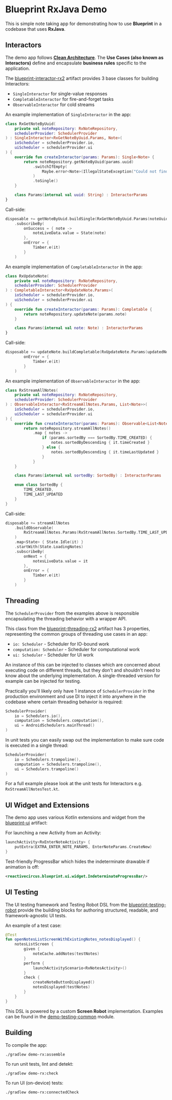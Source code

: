 # Blueprint RxJava Demo

This is simple note taking app for demonstrating how to use **Blueprint** in a codebase that uses **RxJava**.

## Interactors

The demo app follows **[Clean Architecture][clean-architecture]**. The **Use Cases (also known as Interactors)** define and encapsulate **business rules** specific to the application.

The [blueprint-interactor-rx2][interactor-rx2] artifact provides 3 base classes for building Interactors:

* `SingleInteractor` for single-value responses
* `CompletableInteractor` for fire-and-forget tasks
* `ObservableInteractor` for cold streams

An example implementation of `SingleInteractor` in the app:

```kotlin
class RxGetNoteByUuid(
    private val noteRepository: RxNoteRepository,
    schedulerProvider: SchedulerProvider
) : SingleInteractor<RxGetNoteByUuid.Params, Note>(
    ioScheduler = schedulerProvider.io,
    uiScheduler = schedulerProvider.ui
) {
    override fun createInteractor(params: Params): Single<Note> {
        return noteRepository.getNoteByUuid(params.uuid)
            .switchIfEmpty(
                Maybe.error<Note>(IllegalStateException("Could not find note by uuid."))
            )
            .toSingle()
    }

    class Params(internal val uuid: String) : InteractorParams
}
```

Call-side:

```kotlin
disposable += getNoteByUuid.buildSingle(RxGetNoteByUuid.Params(noteUuid))
    .subscribeBy(
        onSuccess = { note ->
            noteLiveData.value = State(note)
        },
        onError = {
            Timber.e(it)
        }
    )
```

An example implementation of `CompletableInteractor` in the app:

```kotlin
class RxUpdateNote(
    private val noteRepository: RxNoteRepository,
    schedulerProvider: SchedulerProvider
) : CompletableInteractor<RxUpdateNote.Params>(
    ioScheduler = schedulerProvider.io,
    uiScheduler = schedulerProvider.ui
) {
    override fun createInteractor(params: Params): Completable {
        return noteRepository.updateNote(params.note)
    }

    class Params(internal val note: Note) : InteractorParams
}
```

Call-side:

```kotlin
disposable += updateNote.buildCompletable(RxUpdateNote.Params(updatedNote)).subscribeBy(
        onError = {
            Timber.e(it)
        }
    )
```

An example implementation of `ObservableInteractor` in the app:

```kotlin
class RxStreamAllNotes(
    private val noteRepository: RxNoteRepository,
    schedulerProvider: SchedulerProvider
) : ObservableInteractor<RxStreamAllNotes.Params, List<Note>>(
    ioScheduler = schedulerProvider.io,
    uiScheduler = schedulerProvider.ui
) {
    override fun createInteractor(params: Params): Observable<List<Note>> {
        return noteRepository.streamAllNotes()
            .map { notes ->
                if (params.sortedBy === SortedBy.TIME_CREATED) {
                    notes.sortedByDescending { it.timeCreated }
                } else {
                    notes.sortedByDescending { it.timeLastUpdated }
                }
            }
    }

    class Params(internal val sortedBy: SortedBy) : InteractorParams

    enum class SortedBy {
        TIME_CREATED,
        TIME_LAST_UPDATED
    }
}
```

Call-side:

```kotlin
disposable += streamAllNotes
    .buildObservable(
        RxStreamAllNotes.Params(RxStreamAllNotes.SortedBy.TIME_LAST_UPDATED)
    )
    .map<State> { State.Idle(it) }
    .startWith(State.LoadingNotes)
    .subscribeBy(
        onNext = {
            notesLiveData.value = it
        },
        onError = {
            Timber.e(it)
        }
    )
```

## Threading

The `SchedulerProvider` from the examples above is responsible encapsulating the threading behavior with a wrapper API.

This class from the [blueprint-threading-rx2][threading-rx2] artifact has 3 properties, representing the common groups of threading use cases in an app:

* `io: Scheduler` - Scheduler for IO-bound work
* `computation: Scheduler` - Scheduler for computational work
* `ui: Scheduler` - Scheduler for UI work

An instance of this can be injected to classes which are concerned about executing code on different threads, but they don't and shouldn't need to know about the underlying implementation. A single-threaded version for example can be injected for testing.

Practically you'll likely only have 1 instance of `SchedulerProvider` in the production environment and use DI to inject it into anywhere in the codebase where certain threading behavior is required:

```kotlin
SchedulerProvider(
    io = Schedulers.io(),
    computation = Schedulers.computation(),
    ui = AndroidSchedulers.mainThread()
)
```

In unit tests you can easily swap out the implementation to make sure code is executed in a single thread:

```kotlin
SchedulerProvider(
    io = Schedulers.trampoline(),
    computation = Schedulers.trampoline(),
    ui = Schedulers.trampoline()
)
```

For a full example please look at the unit tests for Interactors e.g. `RxStreamAllNotesTest.kt`. 

## UI Widget and Extensions

The demo app uses various Kotlin extensions and widget from the [blueprint-ui][ui] artifact:

For launching a new Activity from an Activity:

```kotlin
launchActivity<RxEnterNoteActivity> {
    putExtra(EXTRA_ENTER_NOTE_PARAMS, EnterNoteParams.CreateNew)
}
```

Test-friendly ProgressBar which hides the indeterminate drawable if animation is off:

```xml
<reactivecircus.blueprint.ui.widget.IndeterminateProgressBar/>
```

## UI Testing

The UI testing framework and Testing Robot DSL from the [blueprint-testing-robot][testing-robot] provide the building blocks for authoring structured, readable, and framework-agnostic UI tests.

An example of a test case:

```kotlin
@Test
fun openNotesListScreenWithExistingNotes_notesDisplayed() {
    notesListScreen {
        given {
            noteCache.addNotes(testNotes)
        }
        perform {
            launchActivityScenario<RxNotesActivity>()
        }
        check {
            createNoteButtonDisplayed()
            notesDisplayed(testNotes)
        }
    }
}
```

This DSL is powered by a custom **Screen Robot** implementation. Examples can be found in the [demo-testing-common][demo-testing-common] module. 

## Building

To compile the app:

`./gradlew demo-rx:assemble`

To run unit tests, lint and detekt:

`./gradlew demo-rx:check`

To run UI (on-device) tests:

`./gradlew demo-rx:connectedCheck`


[demo-testing-common]: /samples/demo-testing-common/
[interactor-rx2]: /blueprint-interactor-rx2/
[threading-rx2]: /blueprint-threading-rx2/
[ui]: /blueprint-ui/
[testing-robot]: /blueprint-testing-robot/
[clean-architecture]: http://blog.cleancoder.com/uncle-bob/2012/08/13/the-clean-architecture.html
